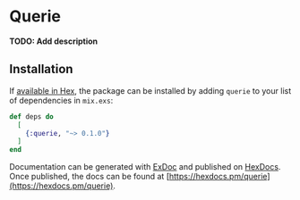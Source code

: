 # Querie

**TODO: Add description**

## Installation

If [available in Hex](https://hex.pm/docs/publish), the package can be installed
by adding `querie` to your list of dependencies in `mix.exs`:

```elixir
def deps do
  [
    {:querie, "~> 0.1.0"}
  ]
end
```

Documentation can be generated with [ExDoc](https://github.com/elixir-lang/ex_doc)
and published on [HexDocs](https://hexdocs.pm). Once published, the docs can
be found at [https://hexdocs.pm/querie](https://hexdocs.pm/querie).

